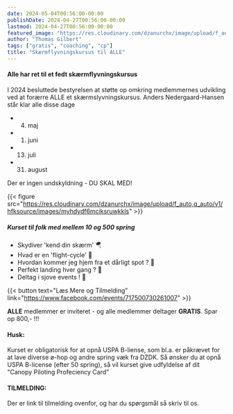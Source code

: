 ```yaml
---
date: 2024-05-04T00:56:00-00:00
publishDate: 2024-04-27T00:56:00-00:00
lastmod: 2024-04-27T00:56:00-00:00
featured_image: "https://res.cloudinary.com/dzanurchx/image/upload/f_auto,q_auto/v1/hfksource/images/myhdydf6mciksruwkkls"
author: "Thomas Gilbert"
tags: ["gratis", "coaching", "cp"]
title: "Skærmflyvningskursus til ALLE"
---
```


#### Alle har ret til et fedt skærmflyvningskursus
I 2024 besluttede bestyrelsen at støtte op omkring medlemmernes udvikling ved at forærre ALLE et skærmslyvningskursus. Anders Nedergaard-Hansen står klar alle disse dage

- 4. maj
- 1. juni
- 13. juli
- 31. august

Der er ingen undskyldning - DU SKAL MED!
<!--more-->
{{< figure src="https://res.cloudinary.com/dzanurchx/image/upload/f_auto,q_auto/v1/hfksource/images/myhdydf6mciksruwkkls" >}}

##### Kurset til folk med mellem 10 og 500 spring
* Skydiver 'kend din skærm' 🪂
* Hvad er en 'flight-cycle' 🚳
* Hvordan kommer jeg hjem fra et dårligt spot ? 🚌
* Perfekt landing hver gang ? 🎯
* Deltag i sjove events ! 🎃

{{< button text="Læs Mere og Tilmelding" link="https://www.facebook.com/events/717500730261007" >}}

**ALLE** medlemmer er inviteret - og alle medlemmer deltager **GRATIS**. Spar op 800,- !!! 

#### Husk:
Kurset er obligatorisk for at opnå USPA B-liense, som bl.a. er påkrævet for at lave diverse ø-hop og andre spring væk fra DZDK. Så ønsker du at opnå USPA B-license (efter 50 spring), så vil kurset give udfyldelse af dit “Canopy Piloting Profeciency Card"

#### TILMELDING:
Der er link til tilmelding ovenfor, og har du spørgsmål så skriv til os.